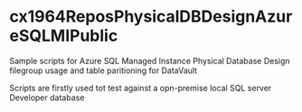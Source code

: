 # cx1964ReposPhysicalDBDesignAzureSQLMIPublic
Sample scripts for Azure SQL Managed Instance Physical Database Design 
filegroup usage and table paritioning for DataVault

Scripts are firstly used tot test against a opn-premise local SQL server Developer database

